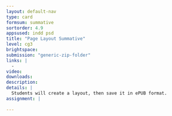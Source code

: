 ```yaml
---
layout: default-nav
type: card
formsum: summative
sortorder: 4.9
appsused: indd psd
title: "Page Layout Summative"
level: cg3
brightspace: 
submission: "generic-zip-folder"
links: |
  - 
video: 
downloads: 
description: 
details: |
  Students will create a layout, then save it in ePUB format.  
assignment: |
  
---
```

